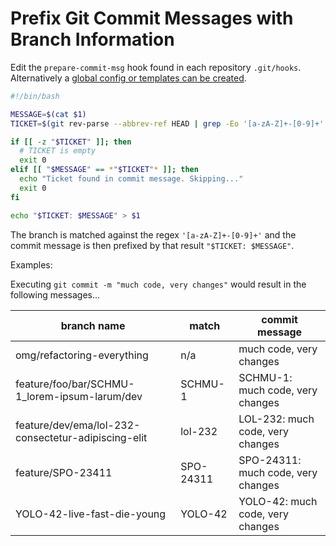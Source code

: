 # Prefix Git Commit Messages with Branch Information

Edit the `prepare-commit-msg` hook found in each repository `.git/hooks`. Alternatively a [global config or templates can be created](https://medium.com/@nicklee1/prepending-your-git-commit-messages-with-user-story-ids-3bfea00eab5a).

```sh
#!/bin/bash

MESSAGE=$(cat $1)
TICKET=$(git rev-parse --abbrev-ref HEAD | grep -Eo '[a-zA-Z]+-[0-9]+' | head -n 1 | tr "[:lower:]" "[:upper:]")

if [[ -z "$TICKET" ]]; then
  # TICKET is empty
  exit 0
elif [[ "$MESSAGE" == *"$TICKET"* ]]; then
  echo "Ticket found in commit message. Skipping..."
  exit 0
fi

echo "$TICKET: $MESSAGE" > $1
```

The branch is matched against the regex `'[a-zA-Z]+-[0-9]+'` and the commit message is then prefixed by that result `"$TICKET: $MESSAGE"`.

Examples:

Executing `git commit -m "much code, very changes"` would result in the following messages...

| branch name                                         | match     | commit message                     |
| --------------------------------------------------- | --------- | ---------------------------------- |
| omg/refactoring-everything                          | n/a       | much code, very changes            |
| feature/foo/bar/SCHMU-1_lorem-ipsum-larum/dev       | SCHMU-1   | SCHMU-1: much code, very changes   |
| feature/dev/ema/lol-232-consectetur-adipiscing-elit | lol-232   | LOL-232: much code, very changes   |
| feature/SPO-23411                                   | SPO-24311 | SPO-24311: much code, very changes |
| YOLO-42-live-fast-die-young                         | YOLO-42   | YOLO-42: much code, very changes   |
